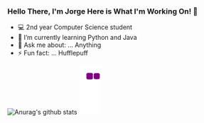 ### Hello There, I'm Jorge Here is What I'm Working On! 👋



- 💻 2nd year Computer Science student
- 🌱 I’m currently learning Python and Java
- 💬 Ask me about: ... Anything
- ⚡ Fun fact: ... Hufflepuff





![Anurag's github stats](https://github-readme-stats.vercel.app/api?username=jorgeeluisvg&theme=chartreuse-dark&show_icons=true)
![snake gif](https://github.com/jorgeeluisvg/jorgeeluisvg/blob/output/github-contribution-grid-snake.gif)
